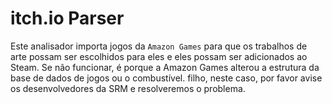 # itch.io Parser

Este analisador importa jogos da `Amazon Games` para que os trabalhos de arte possam ser escolhidos para eles e eles possam ser adicionados ao Steam. Se não funcionar, é porque a Amazon Games alterou a estrutura da base de dados de jogos ou o combustível. filho, neste caso, por favor avise os desenvolvedores da SRM e resolveremos o problema. 
